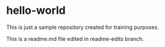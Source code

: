 # hello-world
This is just a sample repository created for training purposes. 

This is a readme.md file edited in readme-edits branch.
